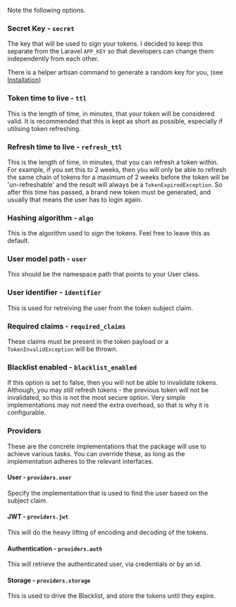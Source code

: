 Note the following options.

### Secret Key - `secret`

The key that will be used to sign your tokens. I decided to keep this separate from the Laravel `APP_KEY`
so that developers can change them independently from each other.

There is a helper artisan command to generate a random key for you, (see [Installation](#Installation.md))

### Token time to live - `ttl`

This is the length of time, in minutes, that your token will be considered valid. It is recommended that this is
kept as short as possible, especially if utilising token refreshing.

### Refresh time to live - `refresh_ttl`

This is the length of time, in minutes, that you can refresh a token within. For example, if you set this to 2 weeks,
then you will only be able to refresh the same chain of tokens for a maximum of 2 weeks before the token will be
'un-refreshable' and the result will always be a `TokenExpiredException`. So after this time has passed, a brand new token
must be generated, and usually that means the user has to login again.

### Hashing algorithm - `algo`

This is the algorithm used to *sign* the tokens. Feel free to leave this as default.

### User model path - `user`

This should be the namespace path that points to your User class.

### User identifier - `identifier`

This is used for retreiving the user from the token subject claim.

### Required claims - `required_claims`

These claims must be present in the token payload or a `TokenInvalidException` will be thrown.

### Blacklist enabled - `blacklist_enabled`

If this option is set to false, then you will not be able to invalidate tokens. Although, you
may still refresh tokens - the previous token will not be invalidated, so this is not the most
secure option. Very simple implementations may not need the extra overhead, so that is why it is
configurable.

### Providers

These are the concrete implementations that the package will use to achieve various tasks.
You can override these, as long as the implementation adheres to the relevant interfaces.

#### User - `providers.user`

Specify the implementation that is used to find the user based on the subject claim.

#### JWT - `providers.jwt`

This will do the heavy lifting of encoding and decoding of the tokens.

#### Authentication - `providers.auth`

This will retrieve the authenticated user, via credentials or by an id.

#### Storage - `providers.storage`

This is used to drive the Blacklist, and store the tokens until they expire.
